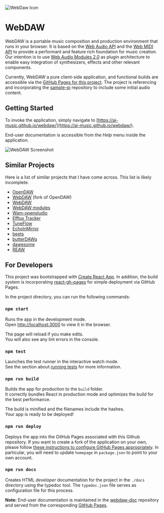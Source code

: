 ![WebDaw Icon](./public/logo-192.png)

# WebDAW

WebDAW is a portable music composition and production environment that runs in your browser. It is based on the [Web Audio API](https://developer.mozilla.org/en-US/docs/Web/API/Web_Audio_API) and the [Web MIDI API](https://developer.mozilla.org/en-US/docs/Web/API/Web_MIDI_API) to provide a performant and feature rich foundation for music creation. Our intention is to use [Web Audio Modules 2.0](https://doi.org/10.1145/3487553.3524225) as plugin architecture to enable easy integration of synthesizers, effects and other relevant components.

Currently, WebDAW a pure client-side application, and  functional builds are
accessible via the [GitHub Pages for this project](https://ai-music.github.io/webdaw/). The project is referencing and incorporating the [sample-pi](https://github.com/alex-esc/sample-pi) repository to include some initial audio content.

## Getting Started

To invoke the application, simply navigate to [https://ai-music.github.io/webdaw/](https://ai-music.github.io/webdaw/).

End-user documentation is accessible from the _Help_ menu inside the application.

![WebDAW Screenshot](./notes/images/screenshot.png)

## Similar Projects

Here is a list of similar projects that I have come across. This list is likely incomplete.

- [OpenDAW](https://github.com/pverrecchia/OpenDAW)
- [WebDAW](https://github.com/jakejarrett/WebDAW) (fork of OpenDAW)
- [WebDAW](https://www.webdaw.net/)
- [WebDAW modules](https://github.com/abudaan/webdaw-modules)
- [Wam-openstudio](https://github.com/TER-M1/wam-openstudio)
- [Efflux Tracker](https://github.com/igorski/efflux-tracker)
- [TuneFlow](https://github.com/tuneflow/tuneflow)
- [EchoInMirror](https://github.com/EchoInMirror/EIM)
- [beets](https://github.com/brandongregoryscott/beets)
- [butterDAWg](https://github.com/Jaybee18/butterDAWg)
- [dawesome](https://github.com/nbennett320/dawesome)
- [REAW](https://github.com/notakamihe/REAW)




## For Developers

This project was bootstrapped with [Create React App](https://github.com/facebook/create-react-app). In addition, the build system is incorporating [react-gh-pages](https://github.com/gitname/react-gh-pages) for simple deployment via GitHub Pages.

In the project directory, you can run the following commands:

### `npm start`

Runs the app in the development mode.\
Open [http://localhost:3000](http://localhost:3000) to view it in the browser.

The page will reload if you make edits.\
You will also see any lint errors in the console.

### `npm test`

Launches the test runner in the interactive watch mode.\
See the section about [running tests](https://facebook.github.io/create-react-app/docs/running-tests) for more information.

### `npm run build`

Builds the app for production to the `build` folder.\
It correctly bundles React in production mode and optimizes the build for the best performance.

The build is minified and the filenames include the hashes.\
Your app is ready to be deployed!

### `npm run deploy`

Deploys the app into the GitHub Pages associated with this Github repository. If you want to create a fork of the
application on your own, please follow [these instructions to configure GitHub Pages appropriately](https://github.com/gitname/react-gh-pages). In particular, you will need to update `homepage` in `package.json` to point to your own account.

### `npm run docs`

Creates HTML _developer_ documentation for the project in the `./docs` directory using the typedoc tool. The `typedoc.json` file serves as configuration file for this process.

__Note:__ End-user documentation is maintained in the [webdaw-doc](https://github.com/ai-music/webdaw-doc) repository and served from the corresponding [GitHub Pages](https://ai-music.github.io/webdaw-doc).
